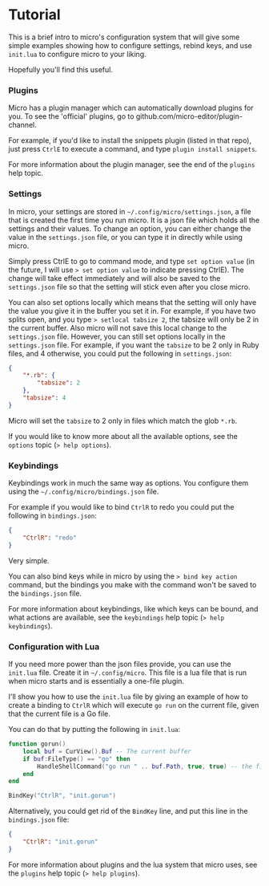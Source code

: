 # Tutorial

This is a brief intro to micro's configuration system that will give some simple
examples showing how to configure settings, rebind keys, and use `init.lua` to
configure micro to your liking.

Hopefully you'll find this useful.

### Plugins

Micro has a plugin manager which can automatically download plugins for you. To
see the 'official' plugins, go to github.com/micro-editor/plugin-channel.

For example, if you'd like to install the snippets plugin (listed in that repo),
just press `CtrlE` to execute a command, and type `plugin install snippets`.

For more information about the plugin manager, see the end of the `plugins` help
topic.

### Settings

In micro, your settings are stored in `~/.config/micro/settings.json`, a file
that is created the first time you run micro. It is a json file which holds all
the settings and their values. To change an option, you can either change the
value in the `settings.json` file, or you can type it in directly while using
micro.

Simply press CtrlE to go to command mode, and type `set option value` (in the
future, I will use `> set option value` to indicate pressing CtrlE). The change
will take effect immediately and will also be saved to the `settings.json` file
so that the setting will stick even after you close micro.

You can also set options locally which means that the setting will only have the
value you give it in the buffer you set it in. For example, if you have two
splits open, and you type `> setlocal tabsize 2`, the tabsize will only be 2 in
the current buffer. Also micro will not save this local change to the
`settings.json` file. However, you can still set options locally in the
`settings.json` file. For example, if you want the `tabsize` to be 2 only in
Ruby files, and 4 otherwise, you could put the following in `settings.json`:

```json
{
    "*.rb": {
        "tabsize": 2
    },
    "tabsize": 4
}
```

Micro will set the `tabsize` to 2 only in files which match the glob `*.rb`.

If you would like to know more about all the available options, see the
`options` topic (`> help options`).

### Keybindings

Keybindings work in much the same way as options. You configure them using the
`~/.config/micro/bindings.json` file.

For example if you would like to bind `CtrlR` to redo you could put the
following in `bindings.json`:

```json
{
    "CtrlR": "redo"
}
```

Very simple.

You can also bind keys while in micro by using the `> bind key action` command,
but the bindings you make with the command won't be saved to the `bindings.json`
file.

For more information about keybindings, like which keys can be bound, and
what actions are available, see the `keybindings` help topic (`> help keybindings`).

### Configuration with Lua

If you need more power than the json files provide, you can use the `init.lua`
file. Create it in `~/.config/micro`. This file is a lua file that is run when
micro starts and is essentially a one-file plugin.

I'll show you how to use the `init.lua` file by giving an example of how to
create a binding to `CtrlR` which will execute `go run` on the current file,
given that the current file is a Go file.

You can do that by putting the following in `init.lua`:

```lua
function gorun()
    local buf = CurView().Buf -- The current buffer
    if buf:FileType() == "go" then
        HandleShellCommand("go run " .. buf.Path, true, true) -- the first true means don't run it in the background
    end
end

BindKey("CtrlR", "init.gorun")
```

Alternatively, you could get rid of the `BindKey` line, and put this line in the
`bindings.json` file:

```json
{
    "CtrlR": "init.gorun"
}
```

For more information about plugins and the lua system that micro uses, see the
`plugins` help topic (`> help plugins`).
